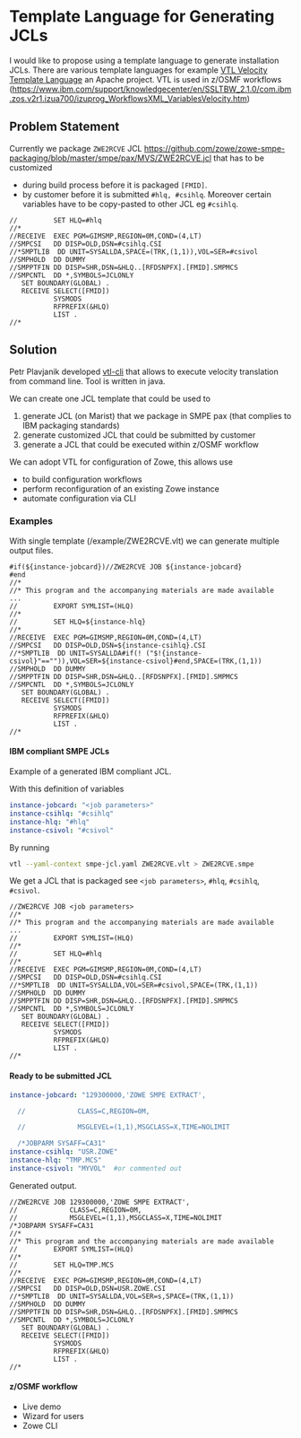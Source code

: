 # Template Language for Generating JCLs

I would like to propose using a template language to generate installation JCLs.
There are various template languages for example [VTL Velocity Template Language](https://velocity.apache.org/engine/1.7/vtl-reference.html) an Apache project. 
VTL is used in z/OSMF workflows (https://www.ibm.com/support/knowledgecenter/en/SSLTBW_2.1.0/com.ibm.zos.v2r1.izua700/izuprog_WorkflowsXML_VariablesVelocity.htm)

## Problem Statement
Currently we package `ZWE2RCVE` JCL 
https://github.com/zowe/zowe-smpe-packaging/blob/master/smpe/pax/MVS/ZWE2RCVE.jcl that has to be customized
 - during build process before it is packaged `[FMID]`. 
 - by customer before it is submitted `#hlq, #csihlq`. Moreover certain variables have to be copy-pasted to other JCL eg `#csihlq`.

```jcl
//         SET HLQ=#hlq
//*
//RECEIVE  EXEC PGM=GIMSMP,REGION=0M,COND=(4,LT)
//SMPCSI   DD DISP=OLD,DSN=#csihlq.CSI
//*SMPTLIB  DD UNIT=SYSALLDA,SPACE=(TRK,(1,1)),VOL=SER=#csivol
//SMPHOLD  DD DUMMY
//SMPPTFIN DD DISP=SHR,DSN=&HLQ..[RFDSNPFX].[FMID].SMPMCS
//SMPCNTL  DD *,SYMBOLS=JCLONLY
   SET BOUNDARY(GLOBAL) .
   RECEIVE SELECT([FMID])
           SYSMODS
           RFPREFIX(&HLQ)
           LIST .
//*
```

## Solution 
Petr Plavjanik developed [vtl-cli](https://github.com/plavjanik/vtl-cli) that allows to execute velocity translation from command line. Tool is written in java.

We can create one JCL template that could be used to 
 1) generate JCL (on Marist) that we package in SMPE pax (that complies to IBM packaging standards)
 2) generate customized JCL that could be submitted by customer
 3) generate a JCL that could be executed within z/OSMF workflow

We can adopt VTL for configuration of Zowe, this allows use
 - to build configuration workflows
 - perform reconfiguration of an existing Zowe instance
 - automate configuration via CLI

### Examples
With single template (/example/ZWE2RCVE.vlt) we can generate multiple output files.

```
#if(${instance-jobcard})//ZWE2RCVE JOB ${instance-jobcard}
#end
//*
//* This program and the accompanying materials are made available
...
//         EXPORT SYMLIST=(HLQ)
//*
//         SET HLQ=${instance-hlq}
//*
//RECEIVE  EXEC PGM=GIMSMP,REGION=0M,COND=(4,LT)
//SMPCSI   DD DISP=OLD,DSN=${instance-csihlq}.CSI
//*SMPTLIB  DD UNIT=SYSALLDA#if(! ("$!{instance-csivol}"=="")),VOL=SER=${instance-csivol}#end,SPACE=(TRK,(1,1))
//SMPHOLD  DD DUMMY
//SMPPTFIN DD DISP=SHR,DSN=&HLQ..[RFDSNPFX].[FMID].SMPMCS
//SMPCNTL  DD *,SYMBOLS=JCLONLY
   SET BOUNDARY(GLOBAL) .
   RECEIVE SELECT([FMID])
           SYSMODS
           RFPREFIX(&HLQ)
           LIST .
//*
```
#### IBM compliant SMPE JCLs
Example of a generated IBM compliant JCL.

With this definition of variables
```yaml
instance-jobcard: "<job parameters>"
instance-csihlq: "#csihlq"
instance-hlq: "#hlq"
instance-csivol: "#csivol"
```
By running
```bash
vtl --yaml-context smpe-jcl.yaml ZWE2RCVE.vlt > ZWE2RCVE.smpe
```
We get a JCL that is packaged see `<job parameters>`, `#hlq`, `#csihlq`, `#csivol`.
```
//ZWE2RCVE JOB <job parameters>
//*
//* This program and the accompanying materials are made available
...
//         EXPORT SYMLIST=(HLQ)
//*
//         SET HLQ=#hlq
//*
//RECEIVE  EXEC PGM=GIMSMP,REGION=0M,COND=(4,LT)
//SMPCSI   DD DISP=OLD,DSN=#csihlq.CSI
//*SMPTLIB  DD UNIT=SYSALLDA,VOL=SER=#csivol,SPACE=(TRK,(1,1))
//SMPHOLD  DD DUMMY
//SMPPTFIN DD DISP=SHR,DSN=&HLQ..[RFDSNPFX].[FMID].SMPMCS
//SMPCNTL  DD *,SYMBOLS=JCLONLY
   SET BOUNDARY(GLOBAL) .
   RECEIVE SELECT([FMID])
           SYSMODS
           RFPREFIX(&HLQ)
           LIST .
//*
```

#### Ready to be submitted JCL
```yaml
instance-jobcard: "129300000,'ZOWE SMPE EXTRACT',

  //             CLASS=C,REGION=0M,

  //             MSGLEVEL=(1,1),MSGCLASS=X,TIME=NOLIMIT

  /*JOBPARM SYSAFF=CA31"
instance-csihlq: "USR.ZOWE"
instance-hlq: "TMP.MCS"
instance-csivol: "MYVOL"  #or commented out
```
Generated output. 
```
//ZWE2RCVE JOB 129300000,'ZOWE SMPE EXTRACT',
//             CLASS=C,REGION=0M,
//             MSGLEVEL=(1,1),MSGCLASS=X,TIME=NOLIMIT
/*JOBPARM SYSAFF=CA31
//*
//* This program and the accompanying materials are made available
//         EXPORT SYMLIST=(HLQ)
//*
//         SET HLQ=TMP.MCS
//*
//RECEIVE  EXEC PGM=GIMSMP,REGION=0M,COND=(4,LT)
//SMPCSI   DD DISP=OLD,DSN=USR.ZOWE.CSI
//*SMPTLIB  DD UNIT=SYSALLDA,VOL=SER=s,SPACE=(TRK,(1,1))
//SMPHOLD  DD DUMMY
//SMPPTFIN DD DISP=SHR,DSN=&HLQ..[RFDSNPFX].[FMID].SMPMCS
//SMPCNTL  DD *,SYMBOLS=JCLONLY
   SET BOUNDARY(GLOBAL) .
   RECEIVE SELECT([FMID])
           SYSMODS
           RFPREFIX(&HLQ)
           LIST .
//*
```

#### z/OSMF workflow
 - Live demo
 - Wizard for users
 - Zowe CLI
